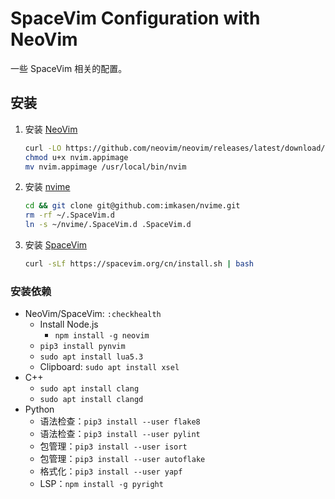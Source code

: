 # SpaceVim Configuration with NeoVim

一些 SpaceVim 相关的配置。

## 安装

1. 安装 [NeoVim](https://github.com/neovim/neovim)

   ``` Bash
   curl -LO https://github.com/neovim/neovim/releases/latest/download/nvim.appimage
   chmod u+x nvim.appimage
   mv nvim.appimage /usr/local/bin/nvim
   ```

2. 安装 [nvime](https://github.com/imkasen/nvime)

   ``` Bash
   cd && git clone git@github.com:imkasen/nvime.git
   rm -rf ~/.SpaceVim.d
   ln -s ~/nvime/.SpaceVim.d .SpaceVim.d
   ```

3. 安装 [SpaceVim](https://spacevim.org/cn/)

   ``` Bash
   curl -sLf https://spacevim.org/cn/install.sh | bash
   ```

### 安装依赖

* NeoVim/SpaceVim: `:checkhealth`
  * Install Node.js
    * `npm install -g neovim`
  * `pip3 install pynvim`
  * `sudo apt install lua5.3`
  * Clipboard: `sudo apt install xsel`
* C++
  * `sudo apt install clang`
  * `sudo apt install clangd`
* Python
  * 语法检查：`pip3 install --user flake8`
  * 语法检查：`pip3 install --user pylint`
  * 包管理：`pip3 install --user isort`
  * 包管理：`pip3 install --user autoflake`
  * 格式化：`pip3 install --user yapf`
  * LSP：`npm install -g pyright`
